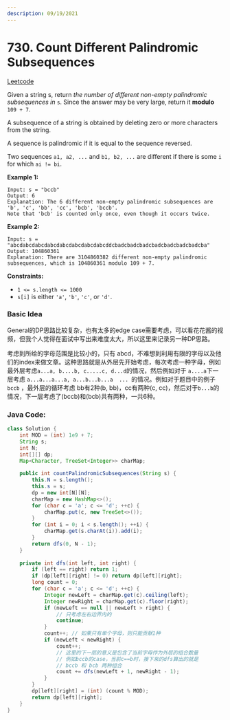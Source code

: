 ```yaml
---
description: 09/19/2021
---
```


# 730. Count Different Palindromic Subsequences

[Leetcode](https://leetcode.com/problems/count-different-palindromic-subsequences/)

Given a string s, return _the number of different non-empty palindromic subsequences in_ `s`. Since the answer may be very large, return it **modulo** `109 + 7`.

A subsequence of a string is obtained by deleting zero or more characters from the string.

A sequence is palindromic if it is equal to the sequence reversed.

Two sequences `a1, a2, ...` and `b1, b2, ...` are different if there is some `i` for which `ai != bi`.

**Example 1:**

```
Input: s = "bccb"
Output: 6
Explanation: The 6 different non-empty palindromic subsequences are 'b', 'c', 'bb', 'cc', 'bcb', 'bccb'.
Note that 'bcb' is counted only once, even though it occurs twice.
```

**Example 2:**

```
Input: s = "abcdabcdabcdabcdabcdabcdabcdabcddcbadcbadcbadcbadcbadcbadcbadcba"
Output: 104860361
Explanation: There are 3104860382 different non-empty palindromic subsequences, which is 104860361 modulo 109 + 7.
```

**Constraints:**

* `1 <= s.length <= 1000`
* `s[i]` is either `'a'`, `'b'`, `'c'`, or `'d'`.

### Basic Idea

General的DP思路比较复杂，也有太多的edge case需要考虑，可以看花花酱的视频，但我个人觉得在面试中写出来难度太大，所以这里来记录另一种DP思路。

考虑到所给的字母范围是比较小的，只有 abcd，不难想到利用有限的字母以及他们的index来做文章。这种思路就是从外层先开始考虑，每次考虑一种字母，例如最外层考虑`a...a, b....b, c.....c, d...d`的情况，然后例如对于 `a....a`下一层考虑 `a...a...a...a, a...b...b...a  ... `的情况。例如对于题目中的例子 `bccb` ，最外层的循环考虑 bb有2种(b, bb)，cc有两种(c, cc)，然后对于`b...b`的情况，下一层考虑了(bccb)和(bcb)共有两种，一共6种。

### Java Code:

```java
class Solution {
    int MOD = (int) 1e9 + 7;
    String s;
    int N;
    int[][] dp;
    Map<Character, TreeSet<Integer>> charMap;
    
    public int countPalindromicSubsequences(String s) {
        this.N = s.length();
        this.s = s;
        dp = new int[N][N];
        charMap = new HashMap<>();
        for (char c = 'a'; c <= 'd'; ++c) {
            charMap.put(c, new TreeSet<>());
        }
        for (int i = 0; i < s.length(); ++i) {
            charMap.get(s.charAt(i)).add(i);
        }
        return dfs(0, N - 1);
    }
    
    private int dfs(int left, int right) {
        if (left == right) return 1;
        if (dp[left][right] != 0) return dp[left][right];
        long count = 0;
        for (char c = 'a'; c <= 'd'; ++c) {
            Integer newLeft = charMap.get(c).ceiling(left);
            Integer newRight = charMap.get(c).floor(right);
            if (newLeft == null || newLeft > right) {
                // 只考虑左右边界内的
                continue;
            }
            count++; // 如果只有单个字母，则只能贡献1种
            if (newLeft < newRight) {
                count++;
                // 这里的下一层的意义是包含了当前字母作为外层的组合数量
                // 例如bccb的case，当前c==b时，接下来的dfs算出的就是
                // bccb 和 bcb 两种组合
                count += dfs(newLeft + 1, newRight - 1);
            }
        }
        dp[left][right] = (int) (count % MOD);
        return dp[left][right];
    }
}
```
